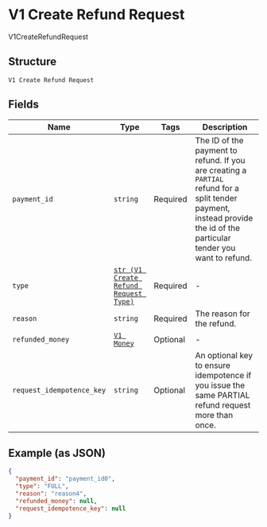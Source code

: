 
# V1 Create Refund Request

V1CreateRefundRequest

## Structure

`V1 Create Refund Request`

## Fields

| Name | Type | Tags | Description |
|  --- | --- | --- | --- |
| `payment_id` | `string` | Required | The ID of the payment to refund. If you are creating a `PARTIAL`<br>refund for a split tender payment, instead provide the id of the<br>particular tender you want to refund. |
| `type` | [`str (V1 Create Refund Request Type)`](../../doc/models/v1-create-refund-request-type.md) | Required | - |
| `reason` | `string` | Required | The reason for the refund. |
| `refunded_money` | [`V1 Money`](../../doc/models/v1-money.md) | Optional | - |
| `request_idempotence_key` | `string` | Optional | An optional key to ensure idempotence if you issue the same PARTIAL refund request more than once. |

## Example (as JSON)

```json
{
  "payment_id": "payment_id0",
  "type": "FULL",
  "reason": "reason4",
  "refunded_money": null,
  "request_idempotence_key": null
}
```

